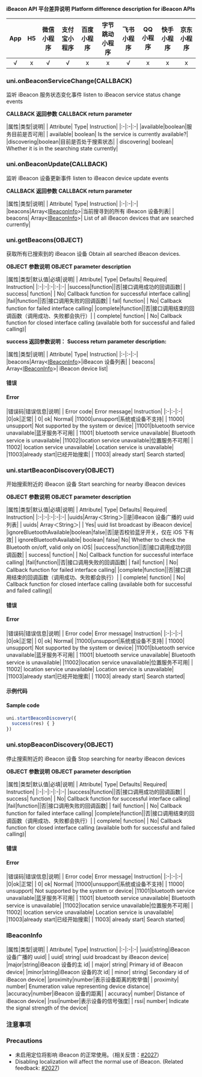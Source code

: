 **iBeacon API 平台差异说明**
**Platform difference description for iBeacon APIs**

|App|H5|微信小程序|支付宝小程序|百度小程序|字节跳动小程序|飞书小程序|QQ小程序|快手小程序|京东小程序|
|:-:|:-:|:-:|:-:|:-:|:-:|:-:|:-:|:-:|:-:|
|√|x|√|√|x|x|√|x|x|x|

### uni.onBeaconServiceChange(CALLBACK)

监听 iBeacon 服务状态变化事件
listen to iBeacon service status change events

**CALLBACK 返回参数**
**CALLBACK return parameter**

|属性|类型|说明|
| Attribute| Type| Instruction|
|:-|:-|:-|
|available|boolean|服务目前是否可用|
| available| boolean| Is the service is currently available?|
|discovering|boolean|目前是否处于搜索状态|
| discovering| boolean| Whether it is in the searching state currently|

### uni.onBeaconUpdate(CALLBACK)

监听 iBeacon 设备更新事件
listen to iBeacon device update events

**CALLBACK 返回参数**
**CALLBACK return parameter**

|属性|类型|说明|
| Attribute| Type| Instruction|
|:-|:-|:-|
|beacons|Array<[IBeaconInfo](/api/system/ibeacon?id=ibeaconinfo)>|当前搜寻到的所有 iBeacon 设备列表|
| beacons| Array<[IBeaconInfo](/api/system/ibeacon?id=ibeaconinfo)>| List of all iBeacon devices that are searched currently|

### uni.getBeacons(OBJECT)

获取所有已搜索到的 iBeacon 设备
Obtain all searched iBeacon devices.

**OBJECT 参数说明**
**OBJECT parameter description**

|属性|类型|默认值|必填|说明|
| Attribute| Type| Defaults| Required| Instruction|
|:-|:-|:-|:-|:-|
|success|function||否|接口调用成功的回调函数|
| success| function| | No| Callback function for successful interface calling|
|fail|function||否|接口调用失败的回调函数|
| fail| function| | No| Callback function for failed interface calling|
|complete|function||否|接口调用结束的回调函数（调用成功、失败都会执行）|
| complete| function| | No| Callback function for closed interface calling (available both for successful and failed calling)|

**success 返回参数说明：**
**Success return parameter description:**

|属性|类型|说明|
| Attribute| Type| Instruction|
|:-|:-|:-|
|beacons|Array<[IBeaconInfo](/api/system/ibeacon?id=ibeaconinfo)>|iBeacon 设备列表|
| beacons| Array<[IBeaconInfo](/api/system/ibeacon?id=ibeaconinfo)>| iBeacon device list|

#### 错误
#### Error

|错误码|错误信息|说明|
| Error code| Error message| Instruction|
|:-|:-|:-|
|0|ok|正常|
| 0| ok| Normal|
|11000|unsupport|系统或设备不支持|
| 11000| unsupport| Not supported by the system or device|
|11001|bluetooth service unavailable|蓝牙服务不可用|
| 11001| bluetooth service unavailable| Bluetooth service is unavailable|
|11002|location service unavailable|位置服务不可用|
| 11002| location service unavailable| Location service is unavailable|
|11003|already start|已经开始搜索|
| 11003| already start| Search started|

### uni.startBeaconDiscovery(OBJECT)

开始搜索附近的 iBeacon 设备
Start searching for nearby iBeacon devices

**OBJECT 参数说明**
**OBJECT parameter description**

|属性|类型|默认值|必填|说明|
| Attribute| Type| Defaults| Required| Instruction|
|:-|:-|:-|:-|:-|
|uuids|Array＜String＞||是|iBeacon 设备广播的 uuid 列表|
| uuids| Array＜String＞| | Yes| uuid list broadcast by iBeacon device|
|ignoreBluetoothAvailable|boolean|false|否|是否校验蓝牙开关，仅在 iOS 下有效|
| ignoreBluetoothAvailable| boolean| false| No| Whether to check the Bluetooth on/off, valid only on iOS|
|success|function||否|接口调用成功的回调函数|
| success| function| | No| Callback function for successful interface calling|
|fail|function||否|接口调用失败的回调函数|
| fail| function| | No| Callback function for failed interface calling|
|complete|function||否|接口调用结束的回调函数（调用成功、失败都会执行）|
| complete| function| | No| Callback function for closed interface calling (available both for successful and failed calling)|

#### 错误
#### Error

|错误码|错误信息|说明|
| Error code| Error message| Instruction|
|:-|:-|:-|
|0|ok|正常|
| 0| ok| Normal|
|11000|unsupport|系统或设备不支持|
| 11000| unsupport| Not supported by the system or device|
|11001|bluetooth service unavailable|蓝牙服务不可用|
| 11001| bluetooth service unavailable| Bluetooth service is unavailable|
|11002|location service unavailable|位置服务不可用|
| 11002| location service unavailable| Location service is unavailable|
|11003|already start|已经开始搜索|
| 11003| already start| Search started|

#### 示例代码
#### Sample code

```js
uni.startBeaconDiscovery({
  success(res) { }
})
```

### uni.stopBeaconDiscovery(OBJECT)

停止搜索附近的 iBeacon 设备
Stop searching for nearby iBeacon devices

**OBJECT 参数说明**
**OBJECT parameter description**

|属性|类型|默认值|必填|说明|
| Attribute| Type| Defaults| Required| Instruction|
|:-|:-|:-|:-|:-|
|success|function||否|接口调用成功的回调函数|
| success| function| | No| Callback function for successful interface calling|
|fail|function||否|接口调用失败的回调函数|
| fail| function| | No| Callback function for failed interface calling|
|complete|function||否|接口调用结束的回调函数（调用成功、失败都会执行）|
| complete| function| | No| Callback function for closed interface calling (available both for successful and failed calling)|

#### 错误
#### Error

|错误码|错误信息|说明|
| Error code| Error message| Instruction|
|:-|:-|:-|
|0|ok|正常|
| 0| ok| Normal|
|11000|unsupport|系统或设备不支持|
| 11000| unsupport| Not supported by the system or device|
|11001|bluetooth service unavailable|蓝牙服务不可用|
| 11001| bluetooth service unavailable| Bluetooth service is unavailable|
|11002|location service unavailable|位置服务不可用|
| 11002| location service unavailable| Location service is unavailable|
|11003|already start|已经开始搜索|
| 11003| already start| Search started|

### IBeaconInfo

|属性|类型|说明|
| Attribute| Type| Instruction|
|:-|:-|:-|
|uuid|string|iBeacon 设备广播的 uuid|
| uuid| string| uuid broadcast by iBeacon device|
|major|string|iBeacon 设备的主 id|
| major| string| Primary id of iBeacon device|
|minor|string|iBeacon 设备的次 id|
| minor| string| Secondary id of iBeacon device|
|proximity|number|表示设备距离的枚举值|
| proximity| number| Enumeration value representing device distance|
|accuracy|number|iBeacon 设备的距离|
| accuracy| number| Distance of iBeacon device|
|rssi|number|表示设备的信号强度|
| rssi| number| Indicate the signal strength of the device|


### 注意事项
### Precautions

* 未启用定位将影响 iBeacon 的正常使用。（相关反馈：[#2027](https://github.com/dcloudio/uni-app/issues/2027)）
* Disabling localization will affect the normal use of iBeacon. (Related feedback: [#2027](https://github.com/dcloudio/uni-app/issues/2027))